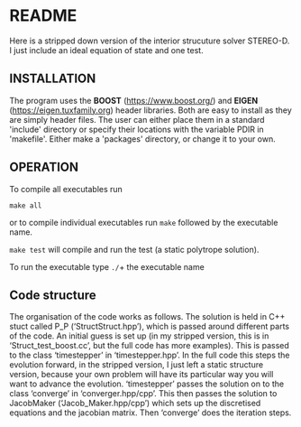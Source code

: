 # README

Here is a stripped down version of the interior strucuture solver STEREO-D. I just include an ideal equation of state and one test. 

## INSTALLATION

The program uses the **BOOST** (https://www.boost.org/) and **EIGEN** (https://eigen.tuxfamily.org) header libraries. Both are easy to install as they are simply header files. The user can either place them in a standard 'include' directory or specify their locations with the variable PDIR in 'makefile'. Either make a 'packages' directory, or change it to your own.

## OPERATION
To compile all executables run 

`make all`

or to compile individual executables run `make` followed by the executable name.

`make test` will compile and run the test (a static polytrope solution).

To run the executable type `./`+ the executable name

## Code structure

The organisation of the code works as follows. The solution is held in C++ stuct called P_P (‘StructStruct.hpp’), which is passed around different parts of the code. An initial guess is set up (in my stripped version, this is in ‘Struct_test_boost.cc’, but the full code has more examples). This is passed to the class ‘timestepper’ in ‘timestepper.hpp’. In the full code this steps the evolution forward, in the stripped version, I just left a static structure version, because your own problem will have its particular way you will want to advance the evolution. ‘timestepper’ passes the solution on to the class ‘converge’ in ‘converger.hpp/cpp’. This then passes the solution to JacobMaker (‘Jacob_Maker.hpp/cpp’) which sets up the discretised equations and the jacobian matrix. Then ‘converge’ does the iteration steps. 
